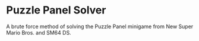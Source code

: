 # Puzzle Panel Solver
 A brute force method of solving the Puzzle Panel minigame from New Super Mario Bros. and SM64 DS.
